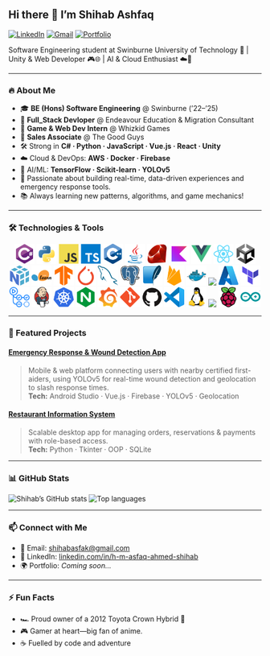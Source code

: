 ## Hi there 👋 I’m Shihab Ashfaq

[![LinkedIn](https://img.shields.io/badge/LinkedIn-0A66C2?style=for-the-badge&logo=linkedin&logoColor=white)](https://www.linkedin.com/in/h-m-asfaq-ahmed-shihab) 
[![Gmail](https://img.shields.io/badge/Email-D14836?style=for-the-badge&logo=gmail&logoColor=white)](mailto:shihabasfak@gmail.com) 
[![Portfolio](https://img.shields.io/badge/Portfolio-000000?style=for-the-badge&logo=about.me&logoColor=white)](https://your-portfolio-url.com)


Software Engineering student at Swinburne University of Technology 🚀 | Unity & Web Developer 🎮🌐 | AI & Cloud Enthusiast ☁️🤖

---

### 🔥 About Me
- 🎓 **BE (Hons) Software Engineering** @ Swinburne (’22–’25)
- 💼 **Full_Stack Devloper** @ Endeavour Education & Migration Consultant
- 💼 **Game & Web Dev Intern** @ Whizkid Games
- 💼 **Sales Associate** @ The Good Guys  
- 🛠 Strong in **C# · Python · JavaScript · Vue.js · React · Unity**  
- ☁️ Cloud & DevOps: **AWS · Docker · Firebase**  
- 🧠 AI/ML: **TensorFlow · Scikit-learn · YOLOv5**  
- 🌱 Passionate about building real-time, data-driven experiences and emergency response tools.  
- 📚 Always learning new patterns, algorithms, and game mechanics!

---

### 🛠️ Technologies & Tools

<p align="center">
  <!-- Programming Languages -->
  <img src="https://raw.githubusercontent.com/devicons/devicon/master/icons/csharp/csharp-original.svg" width="40" />
  <img src="https://raw.githubusercontent.com/devicons/devicon/master/icons/python/python-original.svg" width="40" />
  <img src="https://raw.githubusercontent.com/devicons/devicon/master/icons/javascript/javascript-original.svg" width="40" />
  <img src="https://raw.githubusercontent.com/devicons/devicon/master/icons/typescript/typescript-original.svg" width="40" />
  <img src="https://raw.githubusercontent.com/devicons/devicon/master/icons/cplusplus/cplusplus-original.svg" width="40" />
  <img src="https://raw.githubusercontent.com/devicons/devicon/master/icons/java/java-original.svg" width="40" />
  <img src="https://raw.githubusercontent.com/devicons/devicon/master/icons/ruby/ruby-original.svg" width="40" />
  <img src="https://raw.githubusercontent.com/devicons/devicon/master/icons/kotlin/kotlin-original.svg" width="40" />

  <!-- Frameworks & Libraries -->
  <img src="https://raw.githubusercontent.com/devicons/devicon/master/icons/vuejs/vuejs-original.svg" width="40" />
  <img src="https://raw.githubusercontent.com/devicons/devicon/master/icons/react/react-original.svg" width="40" />
  <img src="https://raw.githubusercontent.com/devicons/devicon/master/icons/unity/unity-original.svg" width="40" />
  <img src="https://raw.githubusercontent.com/devicons/devicon/master/icons/numpy/numpy-original.svg" width="40" />
  <img src="https://raw.githubusercontent.com/devicons/devicon/master/icons/scikitlearn/scikitlearn-original.svg" width="40" />
  <img src="https://raw.githubusercontent.com/devicons/devicon/master/icons/tensorflow/tensorflow-original.svg" width="40" />
  <img src="https://raw.githubusercontent.com/devicons/devicon/master/icons/pytorch/pytorch-original.svg" width="40" />

  <!-- Databases -->
  <img src="https://raw.githubusercontent.com/devicons/devicon/master/icons/mysql/mysql-original.svg" width="40" />
  <img src="https://raw.githubusercontent.com/devicons/devicon/master/icons/postgresql/postgresql-original.svg" width="40" />
  <img src="https://raw.githubusercontent.com/devicons/devicon/master/icons/sqlite/sqlite-original.svg" width="40" />
  <img src="https://raw.githubusercontent.com/devicons/devicon/master/icons/firebase/firebase-plain.svg" width="40" />

  <!-- DevOps & Cloud -->
  <img src="https://raw.githubusercontent.com/devicons/devicon/master/icons/docker/docker-original.svg" width="40" />
  <img src="https://cdn.jsdelivr.net/gh/devicons/devicon/icons/amazonwebservices/amazonwebservices-original.svg" width="40"/>
  <img src="https://raw.githubusercontent.com/devicons/devicon/master/icons/azure/azure-original.svg" width="40" />
  <img src="https://raw.githubusercontent.com/devicons/devicon/master/icons/terraform/terraform-original.svg" width="40" />
  <img src="https://raw.githubusercontent.com/devicons/devicon/master/icons/githubactions/githubactions-original.svg" width="40" />
  <img src="https://raw.githubusercontent.com/devicons/devicon/master/icons/jenkins/jenkins-original.svg" width="40" />
  <img src="https://raw.githubusercontent.com/devicons/devicon/master/icons/kubernetes/kubernetes-original.svg" width="40" />
  <img src="https://raw.githubusercontent.com/devicons/devicon/master/icons/nginx/nginx-original.svg" width="40" />
  <img src="https://raw.githubusercontent.com/devicons/devicon/master/icons/grafana/grafana-original.svg" width="40" />

  <!-- Tools & Platforms -->
  <img src="https://raw.githubusercontent.com/devicons/devicon/master/icons/git/git-original.svg" width="40" />
  <img src="https://raw.githubusercontent.com/devicons/devicon/master/icons/github/github-original.svg" width="40" />
  <img src="https://raw.githubusercontent.com/devicons/devicon/master/icons/vscode/vscode-original.svg" width="40" />
  <img src="https://raw.githubusercontent.com/devicons/devicon/master/icons/linux/linux-original.svg" width="40" />
  <img src="https://raw.githubusercontent.com/devicons/devicon/master/icons/cisco/cisco-original.svg" width="40" />
  <img src="https://raw.githubusercontent.com/devicons/devicon/master/icons/raspberrypi/raspberrypi-original.svg" width="40" />
  <img src="https://raw.githubusercontent.com/devicons/devicon/master/icons/arduino/arduino-original.svg" width="40" />
</p>

---

### 🚀 Featured Projects

#### [Emergency Response & Wound Detection App](https://github.com/ShihabAshfaq/wound_Detection_AI)
> Mobile & web platform connecting users with nearby certified first-aiders, using YOLOv5 for real-time wound detection and geolocation to slash response times.  
**Tech:** Android Studio · Vue.js · Firebase · YOLOv5 · Geolocation

#### [Restaurant Information System](https://github.com/ShihabAshfaq/restaurant-info-system)
> Scalable desktop app for managing orders, reservations & payments with role-based access.  
**Tech:** Python · Tkinter · OOP · SQLite

---

### 📊 GitHub Stats

<p align="left">
  <img src="https://github-readme-stats.vercel.app/api?username=ShihabAshfaq&show_icons=true&theme=tokyonight" alt="Shihab’s GitHub stats" />
  <img src="https://github-readme-stats.vercel.app/api/top-langs/?username=ShihabAshfaq&layout=compact&theme=tokyonight" alt="Top languages" />
</p>

---

### 📫 Connect with Me

- 📧 Email: [shihabasfak@gmail.com](mailto:shihabasfak@gmail.com)  
- 🔗 LinkedIn: [linkedin.com/in/h-m-asfaq-ahmed-shihab](https://www.linkedin.com/in/h-m-asfaq-ahmed-shihab)  
- 🌍 Portfolio: _Coming soon…_  

---

### ⚡ Fun Facts
- 🏎️ Proud owner of a 2012 Toyota Crown Hybrid 🚗  
- 🎮 Gamer at heart—big fan of anime. 
- ☕️ Fuelled by code and adventure  
